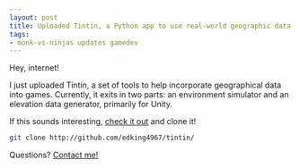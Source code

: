 ```yaml
---
layout: post
title: Uploaded Tintin, a Python app to use real-world geographic data in games
tags:
- monk-vs-ninjas updates gamedev
---
```

Hey, internet! 

I just uploaded Tintin, a set of tools to help incorporate geographical data into games. Currently, it exits in two parts: an environment simulator and an elevation data generator, primarily for Unity. 

If this sounds interesting, [check it out](http://github.com/edking4967/tintin/) and clone it!

```bash
git clone http://github.com/edking4967/tintin/
```

Questions? [Contact me!](http://edking4967.github.io/contact/)
